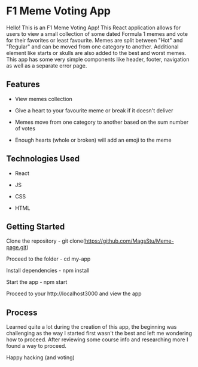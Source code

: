 # F1 Meme Voting App

Hello! This is an F1 Meme Voting App! This React application allows for users to view a small collection of some dated Formula 1 memes and vote for their favorites or least favourite. Memes are split between "Hot" and "Regular" and can be moved from one category to another. Additional element like starts or skulls are also added to the best and worst memes. This app has some very simple components like header, footer, navigation as well as a separate error page. 


## Features

- View memes collection

- Give a heart to your favourite meme or break if it doesn't deliver

- Memes move from one category to another based on the sum number of votes
  
- Enough hearts (whole or broken) will add an emoji to the meme


## Technologies Used

- React

- JS

- CSS

- HTML


## Getting Started

Clone the repository - git clone(https://github.com/MagsStu/Meme-page.git)

Proceed to the folder - cd my-app

Install dependencies - npm install

Start the app - npm start

Proceed to your http://localhost3000 and view the app 

## Process

Learned quite a lot during the creation of this app, the beginning was challenging as the way I started first wasn't the best and left me wondering how to proceed. After reviewing some course info and researching more I found a way to proceed. 

Happy hacking (and voting)
